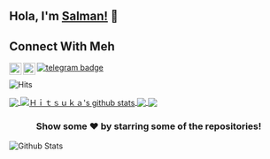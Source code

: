 ## Hola, I'm [Salman!](https://t.me/No_OnE_Kn0wS_Me) 👋


## Connect With Meh
<a href="https://github.com/No-OnE-Kn0wS-Me">
  <img align="left" alt="Hitsuka's Github" width="22px" src="https://cdn.jsdelivr.net/npm/simple-icons@v3/icons/github.svg" />
</a>
<a href="https://t.me/No_OnE_Kn0wS_Me">
  <img align="left" alt="Hitsuka's Telegram" width="22px" src="https://cdn.jsdelivr.net/npm/simple-icons@v3/icons/telegram.svg" />
</a>


[![telegram badge](https://img.shields.io/badge/No_OnE_Kn0wS_Me-30302f?style=flat&logo=telegram)](https://t.me/No_OnE_Kn0wS_Me)


![Hits](https://hits.seeyoufarm.com/api/count/incr/badge.svg?url=https://github.com/No-OnE-Kn0wS-Me/)



<a href="https://github.com/No-OnE-Kn0wS-Me">
  <img align="center" src="https://github-readme-stats.vercel.app/api/top-langs/?username=No-OnE-Kn0wS-Me&theme=dark&hide_langs_below=1" />
</a>
<a href="https://github.com/No-OnE-Kn0wS-Me">
 <img align="center" src="https://github-readme-stats.vercel.app/api?username=No-OnE-Kn0wS-Me&show_icons=true&theme=dark&line_height=30" alt="Ｈｉｔｓｕｋａ's github stats"/>
</a>
<a href="https://github.com/No-OnE-Kn0wS-Me/TG-Media-To-Telegraph">
  <img align="center" src="https://github-readme-stats.vercel.app/api/pin/?username=No-OnE-Kn0wS-Me&repo=TG-Media-To-Telegraph&theme=dark" />

</a>
<a href="https://github.com/No-OnE-Kn0wS-Me/dArK_pRiNcE">
 <img align="center" src="https://github-readme-stats.vercel.app/api/pin/?username=No-OnE-Kn0wS-Me&repo=dArK_pRiNcE&theme=dark" />
</a>

<div align="center">

### Show some ❤️ by starring some of the repositories!

</div>


![Github Stats](https://github-readme-stats.vercel.app/api?username=No-OnE-Kn0wS-Me&show_icons=true&title_color=fff&icon_color=79ff97&text_color=9f9f9f&bg_color=161515)


